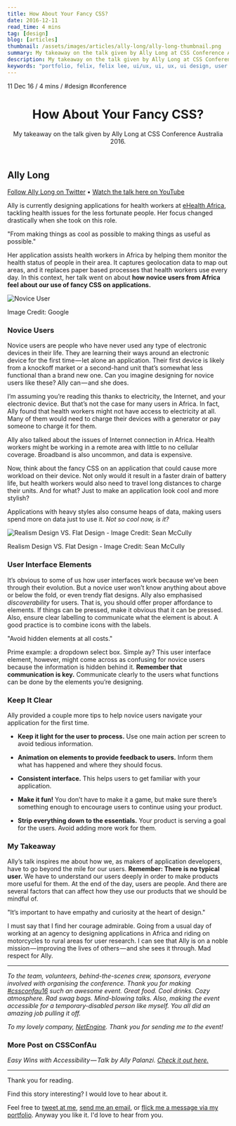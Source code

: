 ```yaml
---
title: How About Your Fancy CSS?
date: 2016-12-11
read_time: 4 mins
tag: [design]
blog: [articles]
thumbnail: /assets/images/articles/ally-long/ally-long-thumbnail.png
summary: My takeaway on the talk given by Ally Long at CSS Conference Australia 2016.
description: My takeaway on the talk given by Ally Long at CSS Conference Australia 2016.
keywords: "portfolio, felix, felix lee, ui/ux, ui, ux, ui design, user experience, user interface, user experience designer, user interface designer, ux design, product design, ui designer, ux designer, web designer, product designer, designer, design sprint, design process, netengine, brisbane, australia, css, cssconfau, cssconf, conference, cssconfau16, ally long, ehealth africa"
---
```

<aside class="min-h-200px sm-min-h-300px mx3n sm-mx0 mb7 bg-cover bg-center-bottom bg-no-repeat not-rounded sm-rounded " style="background-image: url('/assets/images/articles/ally-long/ally-long-hero-banner.png');background-position-y: 30%;"></aside>

<div class="flex flex-wrap font-small uppercase header grey mb2">
  <time>11 Dec 16</time>
  <span class="px1 grey-lighter">/</span>
  <span>4 mins</span>
  <span class="px1 grey-lighter">/</span>
  <span class="m0 mr2">#design</span>
  <span class="m0">#conference</span>
</div>

<header>
  <h1 class="mt0 mb2 grey-darker bold line-height-title font-double sm-font-triple">How About Your Fancy CSS?</h1>
  <p class="mb0 grey-light sans line-height-small">My takeaway on the talk given by Ally Long at CSS Conference Australia 2016.</p>
</header>

## Ally Long

<p class="italic">
  <a href="//twitter.com/allyelle" target="_blank">Follow Ally Long on Twitter</a>
  <span class="mx2 font-base">•</span>
  <a href="//www.youtube.com/v/skzcEKewOwc?start=3871&end=5475" target="_blank">Watch the talk here on YouTube</a>
</p>

Ally is currently designing applications for health workers at [eHealth Africa](http://www.ehealthafrica.org/), tackling health issues for the less fortunate people. Her focus changed drastically when she took on this role.

"From making things as cool as possible to making things as useful as possible."

Her  application assists health workers in Africa by helping them monitor the health status of people in their area. It captures geolocation data to map out areas, and it replaces paper based processes that health workers use every day. In this context, her talk went on about **how novice users from Africa feel about our use of fancy CSS on applications.**

<p class="m0">
  <img src="/assets/images/articles/ally-long/novice-user.jpeg" alt="Novice User">
  <figcaption>Image Credit: Google</figcaption>
</p>

### Novice Users

Novice users are people who have never used any type of electronic devices in their life. They are learning their ways around an electronic device for the first time — let alone an application. Their first device is likely from a knockoff market or a second-hand unit that’s somewhat less functional than a brand new one. Can you imagine designing for novice users like these? Ally can — and she does.

I’m assuming you’re reading this thanks to electricity, the Internet, and your electronic device. But that’s not the case for many users in Africa. In fact, Ally found that health workers might not have access to electricity at all. Many of them would need to charge their devices with a generator or pay someone to charge it for them.

Ally also talked about the issues of Internet connection in Africa. Health workers might be working in a remote area with little to no cellular coverage. Broadband is also uncommon, and data is expensive.

Now, think about the fancy CSS on an application that could cause more workload on their device. Not only would it result in a faster drain of battery life, but health workers would also need to travel long distances to charge their units. And for what? Just to make an application look cool and more stylish?

Applications with heavy styles also consume heaps of data, making users spend more on data just to use it. *Not so cool now, is it?*

<p class="m0">
  <img src="/assets/images/articles/ally-long/user-interface-evolution.png" alt="Realism Design VS. Flat Design - Image Credit: Sean McCully">
  <figcaption>Realism Design VS. Flat Design - Image Credit: Sean McCully</figcaption>
</p>

### User Interface Elements

It’s obvious to some of us how user interfaces work because we’ve been through their evolution. But a novice user won’t know anything about above or below the fold, or even trendy flat designs. Ally also emphasised *discoverability* for users. That is, you should offer proper affordance to elements. If things can be pressed, make it obvious that it can be pressed. Also, ensure clear labelling to communicate what the element is about. A good practice is to combine icons with the labels.

"Avoid hidden elements at all costs."

Prime example: a dropdown select box. Simple ay? This user interface element, however, might come across as confusing for novice users because the information is hidden behind it. **Remember that communication is key.** Communicate clearly to the users what functions can be done by the elements you’re designing.

### Keep It Clear

Ally provided a couple more tips to help novice users navigate your application for the first time.

* **Keep it light for the user to process.** Use one main action per screen to avoid tedious information.

* **Animation on elements to provide feedback to users.** Inform them what has happened and where they should focus.

* **Consistent interface.** This helps users to get familiar with your application.

* **Make it fun!** You don’t have to make it a game, but make sure there’s something enough to encourage users to continue using your product.

* **Strip everything down to the essentials.** Your product is serving a goal for the users. Avoid adding more work for them.

### My Takeaway

Ally’s talk inspires me about how we, as makers of application developers, have to go beyond the mile for our users. **Remember: There is no typical user.** We have to understand our users deeply in order to make products more useful for them. At the end of the day, users are people. And there are several factors that can affect how they use our products that we should be mindful of.

"It’s important to have empathy and curiosity at the heart of design."

I must say that I find her courage admirable. Going from a usual day of working at an agency to designing applications in Africa and riding on motorcycles to rural areas for user research. I can see that Ally is on a noble mission — improving the lives of others — and  she sees it through. Mad respect for Ally.

<hr class="dotted-divider">

*To the team, volunteers, behind-the-scenes crew, sponsors, everyone involved with organising the conference. Thank you for making [#cssconfau16](//twitter.com/search?q=%23cssconfau16&src=tyah) such an awesome event. Great food. Cool drinks. Cozy atmosphere. Rad swag bags. Mind-blowing talks. Also, making the event accessible for a temporary-disabled person like myself. You all did an amazing job pulling it off.*

*To my lovely company, [NetEngine](http://netengine.com.au/). Thank you for sending me to the event!*

### More Post on CSSConfAu
*Easy Wins with Accessibility — Talk by Ally Palanzi. [Check it out here.](//medium.com/@imfelix/easy-wins-with-accessibility-8ab454324309)*

<hr class="dotted-divider">

<p class="grey italic">Thank you for reading.</p>
<p class="grey italic">Find this story interesting? I would love to hear about it.</p>
<p class="grey italic">Feel free to <a href="//twitter.com/intent/tweet?screen_name=im_felix">tweet at me</a>, <a href="mailto:hello@felixlee.io?subject=Hey Felix!">send me an email</a>, or <a href="/get-in-touch/">flick me a message via my portfolio</a>. Anyway you like it. I'd love to hear from you.</p>
